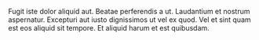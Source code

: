 Fugit iste dolor aliquid aut. Beatae perferendis a ut. Laudantium et nostrum aspernatur. Excepturi aut iusto dignissimos ut vel ex quod. Vel et sint quam est eos aliquid sit tempore. Et aliquid harum et est quibusdam.